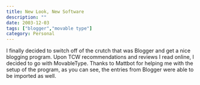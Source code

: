 ```yaml
---
title: New Look, New Software
description: ""
date: 2003-12-03
tags: ["blogger","movable type"]
category: Personal
---
```


I finally decided to switch off of the crutch that was Blogger and get a nice blogging program. Upon TCW recommendations and reviews I read online, I decided to go with MovableType. Thanks to Mattbot for helping me with the setup of the program, as you can see, the entries from Blogger were able to be imported as well.